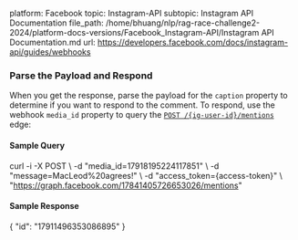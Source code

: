 platform: Facebook
topic: Instagram-API
subtopic: Instagram API Documentation
file_path: /home/bhuang/nlp/rag-race-challenge2-2024/platform-docs-versions/Facebook_Instagram-API/Instagram API Documentation.md
url: https://developers.facebook.com/docs/instagram-api/guides/webhooks

### Parse the Payload and Respond

When you get the response, parse the payload for the `caption` property to determine if you want to respond to the comment. To respond, use the webhook `media_id` property to query the [`POST /{ig-user-id}/mentions`](https://developers.facebook.com/docs/instagram-api/reference/ig-user/mentions) edge:

#### Sample Query

curl \-i \-X POST \\
  \-d "media\_id=17918195224117851" \\
  \-d "message=MacLeod%20agrees!" \\
  \-d "access\_token={access-token}" \\
  "https://graph.facebook.com/17841405726653026/mentions"

#### Sample Response

{
  "id": "17911496353086895"
}

[](#)

[](#)